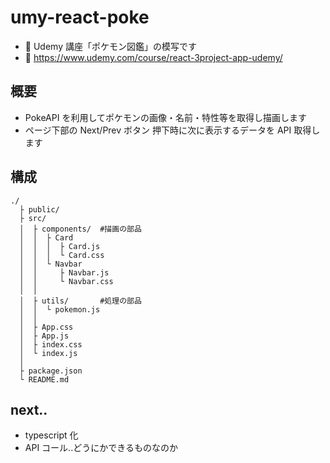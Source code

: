 # umy-react-poke

-   🐑 Udemy 講座「ポケモン図鑑」の模写です
-   🐑 https://www.udemy.com/course/react-3project-app-udemy/

## 概要

-   PokeAPI を利用してポケモンの画像・名前・特性等を取得し描画します
-   ページ下部の Next/Prev ボタン 押下時に次に表示するデータを API 取得します

## 構成

```
./
  ├ public/
  ├	src/
  │  ├ components/	#描画の部品
  │  │  ├ Card
  │  │  │  ├ Card.js
  │  │  │  └ Card.css
  │  │  └ Navbar
  │  │     ├ Navbar.js
  │  │     └ Navbar.css
  │  │
  │  ├ utils/		#処理の部品
  │  │  └ pokemon.js
  │  │
  │  ├ App.css
  │  ├ App.js
  │  ├ index.css
  │  └ index.js
  │
  ├ package.json
  └ README.md

```

## next..

-   typescript 化
-   API コール..どうにかできるものなのか
